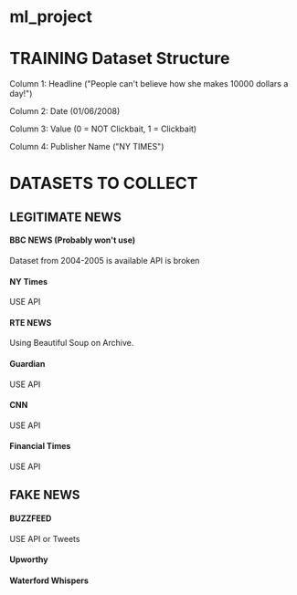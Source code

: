 # ml_project

# TRAINING Dataset Structure
Column 1: Headline  ("People can't believe how she makes 10000 dollars a day!")

Column 2: Date (01/06/2008)

Column 3: Value (0 = NOT Clickbait, 1 = Clickbait)

Column 4: Publisher Name ("NY TIMES")



# DATASETS TO COLLECT

## LEGITIMATE NEWS

#### BBC NEWS (Probably won't use)
Dataset from 2004-2005 is available 
API is broken

#### NY Times
USE API

#### RTE NEWS
Using Beautiful Soup on Archive.

#### Guardian
USE API 

#### CNN
USE API 

#### Financial Times 
USE API

## FAKE NEWS 

#### BUZZFEED 
USE API or Tweets

#### Upworthy

#### Waterford Whispers
